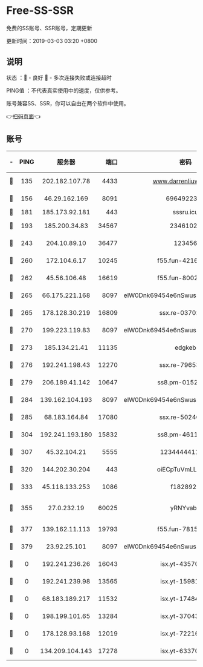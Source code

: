 # Free-SS-SSR

免费的SS账号、SSR账号，定期更新

更新时间：2019-03-03 03:20 +0800

## 说明

状态     ：🙂 - 良好 🙁 - 多次连接失败或连接超时

PING值   ：不代表真实使用中的速度，仅供参考。

账号兼容SS、SSR，你可以自由在两个软件中使用。

👉[扫码页面](https://liesauer.github.io/free-ss-ssr.github.io/)👈

## 账号

|-|PING|服务器|端口|密码|加密方式|区域|
|:----:|:----:|:-----:|-----:|:----:|:----:|:----:|
|🙂|135|202.182.107.78|4433|www.darrenliuwei.com|aes-256-cfb|JP|
|🙂|156|46.29.162.169|8091|6964922356|aes-256-cfb|RU|
|🙂|181|185.173.92.181|443|sssru.icu|rc4-md5|RU|
|🙂|193|185.200.34.83|34567|23461023|aes-256-cfb|US|
|🙂|243|204.10.89.10|36477|123456|aes-256-cfb|US|
|🙂|260|172.104.6.17|10245|f55.fun-42164913|aes-256-cfb|US|
|🙂|262|45.56.106.48|16619|f55.fun-80021142|aes-256-cfb|US|
|🙂|265|66.175.221.168|8097|eIW0Dnk69454e6nSwuspv9DmS201tQ0D|aes-256-cfb|US|
|🙂|265|178.128.30.219|16809|ssx.re-03702185|aes-256-cfb|SG|
|🙂|270|199.223.119.83|8097|eIW0Dnk69454e6nSwuspv9DmS201tQ0D|aes-256-cfb|US|
|🙂|273|185.134.21.41|11135|edgkeb|aes-256-cfb|GB|
|🙂|276|192.241.198.43|12270|ssx.re-79653159|aes-256-cfb|US|
|🙂|279|206.189.41.142|10647|ss8.pm-01527155|aes-256-cfb|SG|
|🙂|284|139.162.104.193|8097|eIW0Dnk69454e6nSwuspv9DmS201tQ0D|aes-256-cfb|JP|
|🙂|285|68.183.164.84|17080|ssx.re-50240519|aes-256-cfb|US|
|🙂|304|192.241.193.180|15832|ss8.pm-46115453|aes-256-cfb|US|
|🙂|307|45.32.104.21|5555|1234444411111|aes-256-cfb|SG|
|🙂|320|144.202.30.204|443|oiECpTuVmLLxk4Ts|aes-256-cfb|US|
|🙂|333|45.118.133.253|1086|f1828920|aes-256-cfb|SG|
|🙂|355|27.0.232.19|60025|yRNYvabB|xchacha20-ietf-poly1305|HK|
|🙂|377|139.162.11.113|19793|f55.fun-78151290|aes-256-cfb|SG|
|🙂|379|23.92.25.101|8097|eIW0Dnk69454e6nSwuspv9DmS201tQ0D|aes-256-cfb|US|
|🙁|0|192.241.236.26|16043|isx.yt-43570413|aes-256-cfb|US|
|🙁|0|192.241.239.98|13565|isx.yt-15981055|aes-256-cfb|US|
|🙁|0|68.183.189.217|11532|isx.yt-17484658|aes-256-cfb|SG|
|🙁|0|198.199.101.65|13284|isx.yt-37043083|aes-256-cfb|US|
|🙁|0|178.128.93.168|12019|isx.yt-72216757|aes-256-cfb|SG|
|🙁|0|134.209.104.143|17278|isx.yt-63370045|aes-256-cfb|SG|

